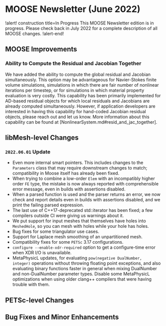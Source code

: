 # MOOSE Newsletter (June 2022)

!alert! construction title=In Progress
This MOOSE Newsletter edition is in progress. Please check back in July 2022
for a complete description of all MOOSE changes.
!alert-end!

## MOOSE Improvements

### Ability to Compute the Residual and Jacobian Together

We have added the ability to compute the global residual and Jacobian
simultaneously. This option may be advantageous for Navier-Stokes finite volume
simulations, simulations in which there are fair number of nonlinear iterations
per timestep, or for simulations in which material property evaluation is very
costly. This capability has been primarily implemented for AD-based residual
objects for which local residuals and Jacobians are already computed
simultaneously. However, if application developers are interested in having this
capability for hand-coded Jacobian residual objects, please reach out and let us
know. More information about this capability can be found at
[NonlinearSystem.md#resid_and_jac_together].

## libMesh-level Changes

### `2022.06.01` Update

- Even more internal smart pointers.  This includes changes to the
  `Parameters` class that may require downstream changes to match;
  compatibility in Moose itself has already been fixed.
- When trying to combine a low-order `Elem` with an incompatibly
  higher order `FE` type, the mistake is now always reported with
  comprehensible error message, even in builds with assertions
  disabled.
- When a parsed function is used and the parser returns an error, we
  now check and report details even in builds with assertions
  disabled, and we print the failing parsed expression.
- The last use of C++17-deprecated std::iterator has been fixed;
  a few compilers outside CI were giving us warnings about it.
- We put support for input meshes that themselves have holes into
  `MeshedHole`, so you can mesh with holes while your hole has holes.
- Bug fixes for some triangulator use cases.
- Support for Laplace mesh smoothing of an unpartitioned mesh.
- Compatibility fixes for some `PETSc` 3.17 configurations.
- `configure --enable-xdr-required` option to get a configure-time
  error when XDR I/O is unavailable.
- MetaPhysicL updates, for evaluating `pow(negative DualNumber,
  integer)` operations without throwing floating point exceptions,
  and also evaluating binary functions faster in general when mixing
  DualNumber and non-DualNumber parameter types.  Disable some
  MetaPhysicL optimizations when using older clang++ compilers that
  were having trouble with them.

## PETSc-level Changes

## Bug Fixes and Minor Enhancements
